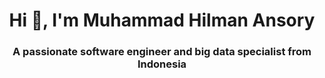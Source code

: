 <h1 align="center">Hi 👋, I'm Muhammad Hilman Ansory</h1>
<h3 align="center">A passionate software engineer and big data specialist from Indonesia</h3>
